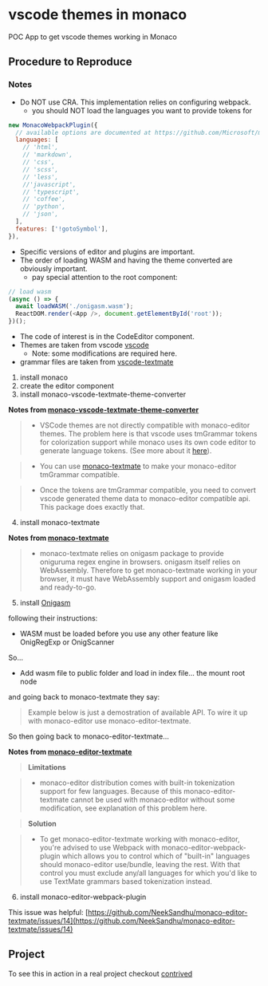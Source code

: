 # vscode themes in monaco

POC App to get vscode themes working in Monaco


## Procedure to Reproduce

### Notes

 - Do NOT use CRA. This implementation relies on configuring webpack.
   - you should NOT load the languages you want to provide tokens for
```js
new MonacoWebpackPlugin({
  // available options are documented at https://github.com/Microsoft/monaco-editor-webpack-plugin#options
  languages: [
    // 'html',
    // 'markdown',
    // 'css',
    // 'scss',
    // 'less',
    //'javascript',
    // 'typescript',
    // 'coffee',
    // 'python',
    // 'json',
  ],
  features: ['!gotoSymbol'],
}),
```
 - Specific versions of editor and plugins are important.
 - The order of loading WASM and having the theme converted are obviously important.
   - pay special attention to the root component: 
```js
// load wasm
(async () => {
  await loadWASM('./onigasm.wasm');
  ReactDOM.render(<App />, document.getElementById('root'));
})();
```

 - The code of interest is in the CodeEditor component.
 - Themes are taken from vscode [vscode](https://github.com/microsoft/vscode/tree/master/extensions/theme-defaults)
   - Note: some modifications are required here.
 - grammar files are taken from [vscode-textmate](https://github.com/microsoft/vscode-textmate)


 1. install monaco
 2. create the editor component
 3. install monaco-vscode-textmate-theme-converter

 **Notes from [monaco-vscode-textmate-theme-converter](https://github.com/Nishkalkashyap/monaco-vscode-textmate-theme-converter)**

> - VSCode themes are not directly compatible with monaco-editor themes. The problem here is that vscode uses tmGrammar tokens for colorization support while monaco uses its own code editor to generate language tokens. (See more about it [here](https://github.com/Microsoft/monaco-editor/issues/675#issuecomment-363151951)).

> - You can use [monaco-textmate](https://www.npmjs.com/package/monaco-textmate) to make your monaco-editor tmGrammar compatible.

> - Once the tokens are tmGrammar compatible, you need to convert vscode generated theme data to monaco-editor compatible api. This package does exactly that.

 4. install monaco-textmate

 **Notes from [monaco-textmate](https://www.npmjs.com/package/monaco-textmate)**

> - monaco-textmate relies on onigasm package to provide oniguruma regex engine in browsers. onigasm itself relies on WebAssembly. Therefore to get monaco-textmate working in your browser, it must have WebAssembly support and onigasm loaded and ready-to-go.

 5. install [Onigasm](https://www.npmjs.com/package/onigasm#light-it-up)

  following their instructions:

 - WASM must be loaded before you use any other feature like OnigRegExp or OnigScanner

 So...

 - Add wasm file to public folder and load in index file... the mount root node

and going back to monaco-textmate they say:

>Example below is just a demostration of available API. To wire it up with monaco-editor use monaco-editor-textmate.

So then going back to monaco-editor-textmate...

 **Notes from [monaco-editor-textmate](https://github.com/NeekSandhu/monaco-editor-textmate)**

> **Limitations**

> - monaco-editor distribution comes with built-in tokenization support for few languages. Because of this monaco-editor-textmate cannot be used with monaco-editor without some modification, see explanation of this problem here.

> **Solution**

> - To get monaco-editor-textmate working with monaco-editor, you're advised to use Webpack with monaco-editor-webpack-plugin which allows you to control which of "built-in" languages should monaco-editor use/bundle, leaving the rest. With that control you must exclude any/all languages for which you'd like to use TextMate grammars based tokenization instead.

 6. install monaco-editor-webpack-plugin



This issue was helpful: [https://github.com/NeekSandhu/monaco-editor-textmate/issues/14](https://github.com/NeekSandhu/monaco-editor-textmate/issues/14)

## Project

To see this in action in a real project checkout [contrived](https://contrived.herokuapp.com/)
